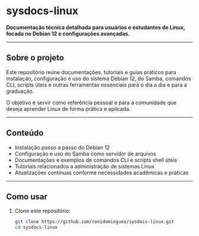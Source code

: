 # sysdocs-linux

**Documentação técnica detalhada para usuários e estudantes de Linux, focada no Debian 12 e configurações avançadas.**

---

## Sobre o projeto

Este repositório reúne documentações, tutoriais e guias práticos para instalação, configuração e uso do sistema Debian 12, do Samba, comandos CLI, scripts úteis e outras ferramentas essenciais para o dia a dia e para a graduação.

O objetivo é servir como referência pessoal e para a comunidade que deseja aprender Linux de forma prática e aplicada.

---

## Conteúdo

- Instalação passo a passo do Debian 12
- Configuração e uso do Samba como servidor de arquivos
- Documentações e exemplos de comandos CLI e scripts shell úteis
- Tutoriais relacionados a administração de sistemas Linux
- Atualizações contínuas conforme necessidades acadêmicas e práticas

---

## Como usar

1. Clone este repositório:

   ```bash
   git clone https://github.com/ronidomingues/sysdocs-linux.git
   cd sysdocs-linux


